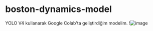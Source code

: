 # boston-dynamics-model
YOLO V4 kullanarak Google Colab'ta geliştirdiğim modelim.
!![image](https://github.com/ebraar/boston-dynamics-model/assets/100383179/4f45ce28-d210-444d-9ae4-d21cb16ca108)

